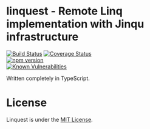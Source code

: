 # linquest - Remote Linq implementation with Jinqu infrastructure

[![Build Status](https://travis-ci.org/jin-qu/linquest.svg?branch=master)](https://travis-ci.org/jin-qu/linquest)
[![Coverage Status](https://coveralls.io/repos/github/jin-qu/linquest/badge.svg?branch=master)](https://coveralls.io/github/jin-qu/linquest?branch=master)	
[![npm version](https://badge.fury.io/js/linquest.svg)](https://badge.fury.io/js/linquest)	
<a href="https://snyk.io/test/npm/linquest"><img src="https://snyk.io/test/npm/linquest/badge.svg" alt="Known Vulnerabilities" data-canonical-src="https://snyk.io/test/npm/linquest" style="max-width:100%;"></a>

Written completely in TypeScript.

# License
Linquest is under the [MIT License](LICENSE).
